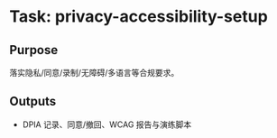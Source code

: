 # Task: privacy-accessibility-setup

## Purpose

落实隐私/同意/录制/无障碍/多语言等合规要求。

## Outputs

- DPIA 记录、同意/撤回、WCAG 报告与演练脚本
